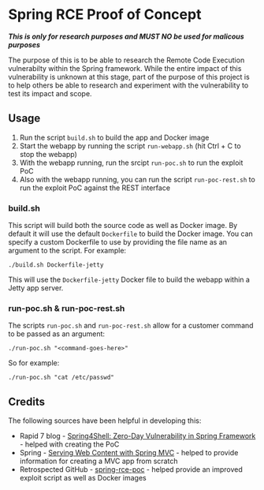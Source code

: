 # Spring RCE Proof of Concept

***This is only for research purposes and MUST NO be used for malicous purposes***

The purpose of this is to be able to research the Remote Code Execution vulnerabilty within the Spring framework. While the entire impact of this vulnerability is unknown at this stage, part of the purpose of this project is to help others be able to research and experiment with the vulnerability to test its impact and scope.

## Usage

1. Run the script `build.sh` to build the app and Docker image
2. Start the webapp by running the script `run-webapp.sh` (hit Ctrl + C to stop the webapp)
3. With the webapp running, run the srcipt `run-poc.sh` to run the exploit PoC
4. Also with the webapp running, you can run the script `run-poc-rest.sh` to run the exploit PoC against the REST interface

### build.sh

This script will build both the source code as well as Docker image. By default it will use the default `Dockerfile` to build the Docker image. You can specify a custom Dockerfile to use by providing the file name as an argument to the script. For example:

```
./build.sh Dockerfile-jetty
```

This will use the `Dockerfile-jetty` Docker file to build the webapp within a Jetty app server.


### run-poc.sh & run-poc-rest.sh

The scripts `run-poc.sh` and `run-poc-rest.sh` allow for a customer command to be passed as an argument:

```./run-poc.sh "<command-goes-here>"```

So for example:

```./run-poc.sh "cat /etc/passwd"```

## Credits
The following sources have been helpful in developing this:

* Rapid 7 blog - [Spring4Shell: Zero-Day Vulnerability in Spring Framework](https://www.rapid7.com/blog/post/2022/03/30/spring4shell-zero-day-vulnerability-in-spring-framework/) - helped with creating the PoC
* Spring - [Serving Web Content with Spring MVC](https://spring.io/guides/gs/serving-web-content/) - helped to provide information for creating a MVC app from scratch
* Retrospected GitHub - [spring-rce-poc](https://github.com/Retrospected/spring-rce-poc) - helped provide an improved exploit script as well as Docker images